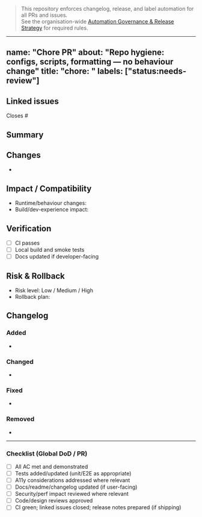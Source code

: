 > This repository enforces changelog, release, and label automation for all PRs and issues.  
> See the organisation-wide [Automation Governance & Release Strategy](https://github.com/lightspeedwp/.github/blob/main/AUTOMATION_GOVERNANCE.md) for required rules.

---
name: "Chore PR"
about: "Repo hygiene: configs, scripts, formatting — no behaviour change"
title: "chore: <scope>"
labels: ["status:needs-review"]
---

## Linked issues

<!--
List any related issues by number (e.g. closes #123, relates to #789).
-->

Closes #

## Summary

## Changes

- <list>

## Impact / Compatibility

- Runtime/behaviour changes: <None expected>
- Build/dev-experience impact: <notes>

## Verification

- [ ] CI passes
- [ ] Local build and smoke tests
- [ ] Docs updated if developer-facing

## Risk & Rollback

- Risk level: Low / Medium / High
- Rollback plan: <revert commit>

## Changelog

<!--
Required for release automation.
Format: Keep a Changelog.
Categories: Added, Changed, Fixed, Removed.
User-facing notes only. Internal-only PRs (rare) may use the skip-changelog label.
Example:
### Changed
- Updated CI config for improved cache usage. (Relates to #789)
-->

### Added
- 

### Changed
- 

### Fixed
- 

### Removed
- 

<!--
If no user-facing changelog entry is needed, apply the skip-changelog label to this PR.
-->

---

### Checklist (Global DoD / PR)
- [ ] All AC met and demonstrated
- [ ] Tests added/updated (unit/E2E as appropriate)
- [ ] A11y considerations addressed where relevant
- [ ] Docs/readme/changelog updated (if user-facing)
- [ ] Security/perf impact reviewed where relevant
- [ ] Code/design reviews approved
- [ ] CI green; linked issues closed; release notes prepared (if shipping)